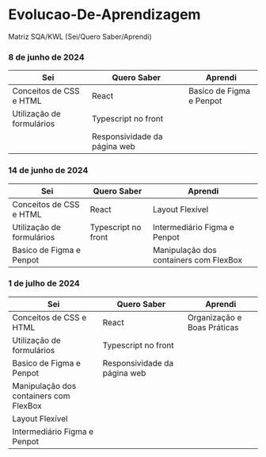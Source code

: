 # Evolucao-De-Aprendizagem

Matriz SQA/KWL (Sei/Quero Saber/Aprendi)

### 8 de junho de 2024

| Sei                         | Quero Saber                          | Aprendi                      |
|-----------------------------|--------------------------------------|------------------------------|
| Conceitos de CSS e HTML     | React                                | Basico de Figma e Penpot     |
| Utilização de formulários   | Typescript no front                  |                              |
|                             | Responsividade da página web         |                              |

### 14 de junho de 2024

| Sei                         | Quero Saber                          | Aprendi                      |
|-----------------------------|--------------------------------------|------------------------------|
| Conceitos de CSS e HTML     | React                                | Layout Flexível              |
| Utilização de formulários   | Typescript no front                  | Intermediário Figma e Penpot |
| Basico de Figma e Penpot    |                                      | Manipulação dos containers com FlexBox |

### 1 de julho de 2024

| Sei                         | Quero Saber                          | Aprendi                      |
|-----------------------------|--------------------------------------|------------------------------|
| Conceitos de CSS e HTML     | React                                | Organização e Boas Práticas  |
| Utilização de formulários   | Typescript no front                  |                              |
| Basico de Figma e Penpot    | Responsividade da página web         |                              |
| Manipulação dos containers com FlexBox |                              |                              |
| Layout Flexível             |                                      |                              |
| Intermediário Figma e Penpot |                                      |                              |
